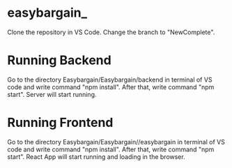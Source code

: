 # easybargain_

Clone the repository in VS Code.
Change the branch to "NewComplete".

# Running Backend
Go to the directory Easybargain/Easybargain/backend in terminal of VS code and write command "npm install".
After that, write command "npm start".
Server will start running.

# Running Frontend
Go to the directory Easybargain/Easybargain//easybargain in terminal of VS code and write command "npm install".
After that, write command "npm start".
React App will start running and loading in the browser.
